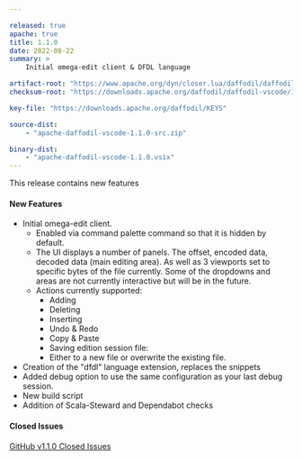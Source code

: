 ```yaml
---

released: true
apache: true
title: 1.1.0
date: 2022-08-22
summary: >
    Initial omega-edit client & DFDL language

artifact-root: "https://www.apache.org/dyn/closer.lua/daffodil/daffodil-vscode/1.1.0/"
checksum-root: "https://downloads.apache.org/daffodil/daffodil-vscode/1.1.0/"

key-file: "https://downloads.apache.org/daffodil/KEYS"

source-dist:
    - "apache-daffodil-vscode-1.1.0-src.zip"

binary-dist:
    - "apache-daffodil-vscode-1.1.0.vsix"
---
```


This release contains new features

#### New Features

* Initial omega-edit client.
    * Enabled via command palette command so that it is hidden by default.
    * The UI displays a number of panels. The offset, encoded data, decoded data (main editing area). As well as 3 viewports set to specific bytes of the file currently. Some of the dropdowns and areas are not currently interactive but will be in the future.
    * Actions currently supported:
        * Adding
        * Deleting
        * Inserting
        * Undo & Redo
        * Copy & Paste
        * Saving edition session file:
        * Either to a new file or overwrite the existing file.
* Creation of the "dfdl" language extension, replaces the snippets
* Added debug option to use the same configuration as your last debug
session.
* New build script
* Addition of Scala-Steward and Dependabot checks


#### Closed Issues

[GitHub v1.1.0 Closed Issues](https://github.com/apache/daffodil-vscode/milestone/2?closed=1)
